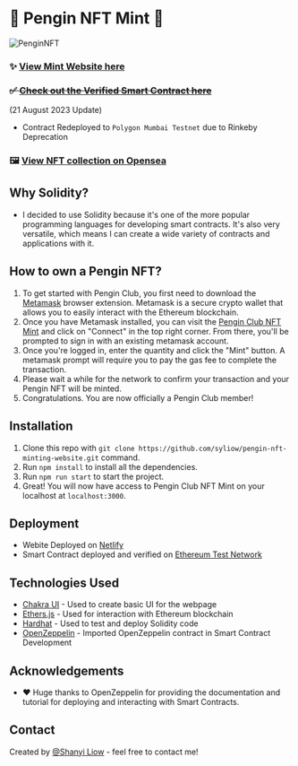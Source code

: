 # 🐧 Pengin NFT Mint 🐧
![PenginNFT](https://i.imgur.com/lfcy4y8.png)

<!-- Pengin Club is my first personal NFT (Non-Fungible Token) collection. I'm really interested in Ethereum and blockchain technology. So I decided to create a Pengin NFT collection and Pengin Club website as my portfolio. -->

### ✨ [View Mint Website here](https://pengin-nftmint.netlify.app/)
### ~~✅ [Check out the Verified Smart Contract here](https://rinkeby.etherscan.io/address/0x846fb11a8a8b3186d172ed7f283693815a7a3e18)~~
(21 August 2023 Update)
- Contract Redeployed to `Polygon Mumbai Testnet` due to Rinkeby Deprecation
### 🖼️ [View NFT collection on Opensea](https://testnets.opensea.io/collection/pengin-nft-1)


## Why Solidity? 
- I decided to use Solidity because it's one of the more popular programming languages for developing smart contracts. It's also very versatile, which means I can create a wide variety of contracts and applications with it.

## How to own a Pengin NFT? 
1. To get started with Pengin Club, you first need to download the [Metamask](https://metamask.io/) browser extension. Metamask is a secure crypto wallet that allows you to easily interact with the Ethereum blockchain.
2. Once you have Metamask installed, you can visit the [Pengin Club NFT Mint](https://pengin-nftmint.netlify.app/) and click on "Connect" in the top right corner. From there, you'll be prompted to sign in with an existing metamask account.
3. Once you're logged in, enter the quantity and click the "Mint" button. A metamask prompt will require you to pay the gas fee to complete the transaction.
4. Please wait a while for the network to confirm your transaction and your Pengin NFT will be minted.
5. Congratulations. You are now officially a Pengin Club member!

## Installation

1. Clone this repo with `git clone https://github.com/syliow/pengin-nft-minting-website.git` command.
2. Run `npm install` to install all the dependencies.
3. Run `npm run start` to start the project.
  4. Great! You will now have access to Pengin Club NFT Mint on your localhost at `localhost:3000`. 

## Deployment

- Webite Deployed on [Netlify](https://www.netlify.com/)
- Smart Contract deployed and verified on [Ethereum Test Network](https://rinkeby.etherscan.io/)

## Technologies Used

* [Chakra UI](https://chakra-ui.com/) - Used to create basic UI for the webpage
* [Ethers.js](https://docs.ethers.io/v5/) - Used for interaction with Ethereum blockchain
* [Hardhat](https://hardhat.org/) - Used to test and deploy Solidity code
* [OpenZeppelin](https://www.openzeppelin.com/) - Imported OpenZeppelin contract in Smart Contract Development

## Acknowledgements
- ❤️ Huge thanks to OpenZeppelin for providing the documentation and tutorial for deploying and interacting with Smart Contracts.

## Contact
Created by [@Shanyi Liow](http://liowshanyi.website/) - feel free to contact me!


